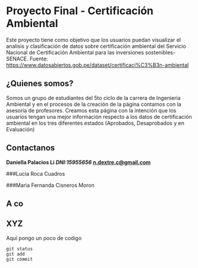 # Proyecto Final - Certificación Ambiental
Este proyecto tiene como objetivo que los usuarios puedan visualizar el analisis y clasificación de datos sobre certificación ambiental del Servicio Nacional de Certificación Ambiental para las inversiones sostenibles-SENACE. Fuente: https://www.datosabiertos.gob.pe/dataset/certificaci%C3%B3n-ambiental

## ¿Quienes somos?
Somos un grupo de estudiantes del 5to ciclo de la carrera de Ingenieria Ambiental y en el procesos de la creación de la página contamos con la asesoría de profesores. Creamos esta página con la intención que los usuarios tengan una mejor información respecto a los datos de certificación ambiental en los tres diferentes estados (Aprobados, Desaprobados y en Evaluación)
## Contactanos
**Daniella  Palacios Li
_DNI:15955656_
n.dextre.c@gmail.com**



###Lucía Roca Cuadros 


###Maria Fernanda Cisneros Moron 

## A co

## XYZ

Aqui pongo un poco de codigo
```
git status
git add
git commit
```
